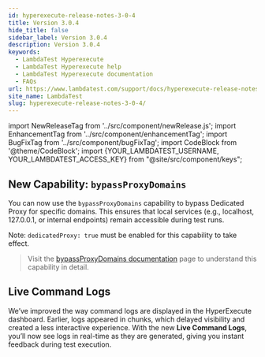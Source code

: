 ```yaml
---
id: hyperexecute-release-notes-3-0-4
title: Version 3.0.4
hide_title: false
sidebar_label: Version 3.0.4
description: Version 3.0.4
keywords:
  - LambdaTest Hyperexecute
  - LambdaTest Hyperexecute help
  - LambdaTest Hyperexecute documentation
  - FAQs
url: https://www.lambdatest.com/support/docs/hyperexecute-release-notes-3-0-4/
site_name: LambdaTest
slug: hyperexecute-release-notes-3-0-4/
---
```


import NewReleaseTag from '../src/component/newRelease.js';
import EnhancementTag from '../src/component/enhancementTag';
import BugFixTag from '../src/component/bugFixTag';
import CodeBlock from '@theme/CodeBlock';
import {YOUR_LAMBDATEST_USERNAME, YOUR_LAMBDATEST_ACCESS_KEY} from "@site/src/component/keys";

<script type="application/ld+json"
      dangerouslySetInnerHTML={{ __html: JSON.stringify({
       "@context": "https://schema.org",
        "@type": "BreadcrumbList",
        "itemListElement": [{
          "@type": "ListItem",
          "position": 1,
          "name": "Home",
          "item": "https://www.lambdatest.com"
        },{
          "@type": "ListItem",
          "position": 2,
          "name": "Support",
          "item": "https://www.lambdatest.com/support/docs/"
        },{
          "@type": "ListItem",
          "position": 3,
          "name": "Version",
          "item": "https://www.lambdatest.com/support/docs/hyperexecute-release-notes-3-0-4/"
        }]
      })
    }}
></script>
## New Capability: `bypassProxyDomains`
You can now use the `bypassProxyDomains` capability to bypass Dedicated Proxy for specific domains. This ensures that local services (e.g., localhost, 127.0.0.1, or internal endpoints) remain accessible during test runs.

Note: `dedicatedProxy: true` must be enabled for this capability to take effect.

> Visit the [bypassProxyDomains documentation](https://www.lambdatest.com/support/docs/bypass-proxy-domains/) page to understand this capability in detail.

## Live Command Logs
We’ve improved the way command logs are displayed in the HyperExecute dashboard. Earlier, logs appeared in chunks, which delayed visibility and created a less interactive experience. With the new **Live Command Logs**, you’ll now see logs in real-time as they are generated, giving you instant feedback during test execution.